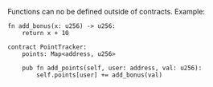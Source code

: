 Functions can no be defined outside of contracts. Example:

```
fn add_bonus(x: u256) -> u256:
    return x + 10

contract PointTracker:
    points: Map<address, u256>

    pub fn add_points(self, user: address, val: u256):
        self.points[user] += add_bonus(val)
```
